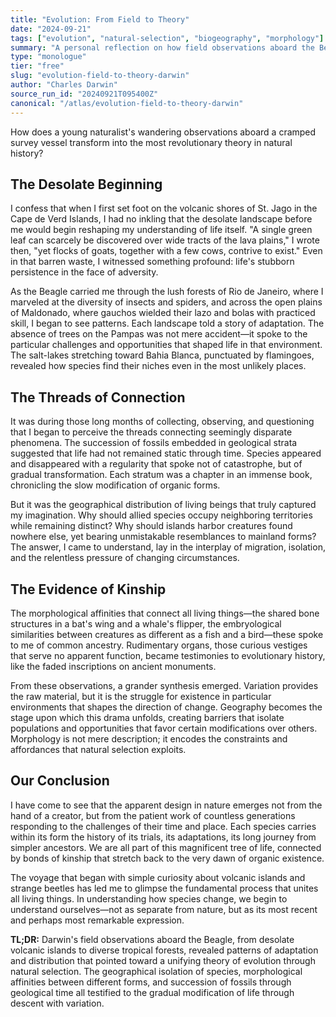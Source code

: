 ```yaml
---
title: "Evolution: From Field to Theory"
date: "2024-09-21"
tags: ["evolution", "natural-selection", "biogeography", "morphology"]
summary: "A personal reflection on how field observations aboard the Beagle revealed the patterns that led to understanding evolution through natural selection"
type: "monologue"
tier: "free"
slug: "evolution-field-to-theory-darwin"
author: "Charles Darwin"
source_run_id: "20240921T095400Z"
canonical: "/atlas/evolution-field-to-theory-darwin"
---
```


How does a young naturalist's wandering observations aboard a cramped survey vessel transform into the most revolutionary theory in natural history?

## The Desolate Beginning

I confess that when I first set foot on the volcanic shores of St. Jago in the Cape de Verd Islands, I had no inkling that the desolate landscape before me would begin reshaping my understanding of life itself. "A single green leaf can scarcely be discovered over wide tracts of the lava plains," I wrote then, "yet flocks of goats, together with a few cows, contrive to exist." Even in that barren waste, I witnessed something profound: life's stubborn persistence in the face of adversity.

As the Beagle carried me through the lush forests of Rio de Janeiro, where I marveled at the diversity of insects and spiders, and across the open plains of Maldonado, where gauchos wielded their lazo and bolas with practiced skill, I began to see patterns. Each landscape told a story of adaptation. The absence of trees on the Pampas was not mere accident—it spoke to the particular challenges and opportunities that shaped life in that environment. The salt-lakes stretching toward Bahia Blanca, punctuated by flamingoes, revealed how species find their niches even in the most unlikely places.

## The Threads of Connection

It was during those long months of collecting, observing, and questioning that I began to perceive the threads connecting seemingly disparate phenomena. The succession of fossils embedded in geological strata suggested that life had not remained static through time. Species appeared and disappeared with a regularity that spoke not of catastrophe, but of gradual transformation. Each stratum was a chapter in an immense book, chronicling the slow modification of organic forms.

But it was the geographical distribution of living beings that truly captured my imagination. Why should allied species occupy neighboring territories while remaining distinct? Why should islands harbor creatures found nowhere else, yet bearing unmistakable resemblances to mainland forms? The answer, I came to understand, lay in the interplay of migration, isolation, and the relentless pressure of changing circumstances.

## The Evidence of Kinship

The morphological affinities that connect all living things—the shared bone structures in a bat's wing and a whale's flipper, the embryological similarities between creatures as different as a fish and a bird—these spoke to me of common ancestry. Rudimentary organs, those curious vestiges that serve no apparent function, became testimonies to evolutionary history, like the faded inscriptions on ancient monuments.

From these observations, a grander synthesis emerged. Variation provides the raw material, but it is the struggle for existence in particular environments that shapes the direction of change. Geography becomes the stage upon which this drama unfolds, creating barriers that isolate populations and opportunities that favor certain modifications over others. Morphology is not mere description; it encodes the constraints and affordances that natural selection exploits.

## Our Conclusion

I have come to see that the apparent design in nature emerges not from the hand of a creator, but from the patient work of countless generations responding to the challenges of their time and place. Each species carries within its form the history of its trials, its adaptations, its long journey from simpler ancestors. We are all part of this magnificent tree of life, connected by bonds of kinship that stretch back to the very dawn of organic existence.

The voyage that began with simple curiosity about volcanic islands and strange beetles has led me to glimpse the fundamental process that unites all living things. In understanding how species change, we begin to understand ourselves—not as separate from nature, but as its most recent and perhaps most remarkable expression.

**TL;DR:** Darwin's field observations aboard the Beagle, from desolate volcanic islands to diverse tropical forests, revealed patterns of adaptation and distribution that pointed toward a unifying theory of evolution through natural selection. The geographical isolation of species, morphological affinities between different forms, and succession of fossils through geological time all testified to the gradual modification of life through descent with variation.

